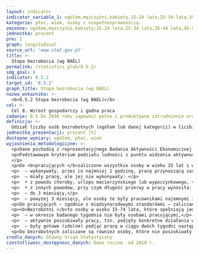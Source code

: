 ```yaml
---
layout: indicator
indicator_variable_1: ogółem,mężczyźni,kobiety,15-24 lata,25-34 lata,35-44 lata,45-54 lata,55 lat i więcej,ogółem_
kategorie: płeć, wiek, osoby z niepełnosprawnością
zmienne: ogółem,mężczyźni,kobiety;15-24 lata,25-34 lata,35-44 lata,45-54 lata,55 lat i więcej;ogółem
jednostka: procent
pre: 1
graph: longitudinal
source_url: 'www.stat.gov.pl'
title: >-
  Stopa bezrobocia (wg BAEL)
permalink: /statistics_glob/8-5-2/
sdg_goal: 8
indicator: 8.5.2
target_id: '8.5.2'
graph_title: Stopa bezrobocia (wg BAEL)
nazwa_wskaznika: >-
  <b>8.5.2 Stopa bezrobocia (wg BAEL)</b>
cel: >-
  Cel 8. Wzrost gospodarczy i godna praca
zadanie: 8.5 Do 2030 roku zapewnić pełne i produktywne zatrudnienie oraz godną pracę dla wszystkich kobiet i mężczyzn, w tym dla młodych ludzi i osób z niepełnosprawnością  zapewnić jednakowe wynagrodzenie za pracę o jednakowej wartości
definicja: >-
  Udział liczby osób bezrobotnych (ogółem lub danej kategorii) w liczbie aktywnych zawodowo (ogółem lub danej kategorii).
jednostka_prezentacji: procent [%]
dostepne_wymiary: ogółem, płeć, wiek
wyjasnienia_metodologiczne: >-
  <p>Dane pochodzą z reprezentacyjnego Badania Aktywności Ekonomicznej Ludności (BAEL), prowadzonego w cyklu kwartalnym. Badanie prowadzone jest metodą obserwacji ciągłej (ruchomy tydzień badania), pozwalającej na zilustrowanie sytuacji na rynku pracy w okresie całego kwartału. Badaniem objęte są osoby w wieku 15 lat i więcej będące członkami gospodarstw domowych w wylosowanych mieszkaniach.</p>
  <p>Podstawowym kryterium podziału ludności z punktu widzenia aktywności zawodowej jest praca, tzn. fakt wykonywania, posiadania bądź poszukiwania pracy. Zgodnie z międzynarodowymi standardami ogół ludności można podzielić na trzy podstawowe kategorie: płeć, wiekpracujących, bezrobotnych i biernych zawodowo. Pracujący i bezrobotni stanowią populację aktywnych zawodowo.
  </p>
  <p>Do <b>pracujących </b>zaliczono wszystkie osoby w wieku 15 lat i więcej, które w okresie badanego tygodnia:</p>
  <p>  – wykonywały, przez co najmniej 1 godzinę, pracę przynoszącą zarobek lub dochód, tzn. były zatrudnione w charakterze pracownika najemnego, pracowały we własnym (lub dzierżawionym) gospodarstwie rolnym lub prowadziły własną działalność gospodarczą poza rolnictwem, pomagały (bez wynagrodzenia) w prowadzeniu rodzinnego gospodarstwa rolnego lub rodzinnej działalności gospodarczej poza rolnictwem,</p>
  <p>  – miały pracę, ale jej nie wykonywały: </p>
  <p>  • z powodu choroby, urlopu macierzyńskiego lub wypoczynkowego, </p>
  <p>  • z innych powodów, przy czym długość przerwy w pracy wynosiła: </p>
  <p>  – do 3 miesięcy,</p>
  <p>  – powyżej 3 miesięcy, ale osoby te były pracownikami najemnymi i w tym czasie otrzymywały co najmniej 50% dotychczasowego wynagrodzenia.</p>
  <p>Do pracujących – zgodnie z międzynarodowymi standardami – zaliczani są również uczniowie, z którymi zakłady pracy lub osoby fizyczne zawarły umowę o naukę zawodu lub przyuczenie do określonej pracy, jeżeli otrzymywali wynagrodzenie.</p>
  <p><b>Bezrobotni </b>to osoby w wieku 15-74 lata, które spełniają jednocześnie trzy warunki:</p>
  <p>  – w okresie badanego tygodnia nie były osobami pracującymi,</p>
  <p>  – aktywnie poszukiwały pracy, tzn. podjęły konkretne działania w ciągu 4 tygodni (wliczając jako ostatni – tydzień badany), aby znaleźć pracę,</p>
  <p>  – były gotowe (zdolne) podjąć pracę w ciągu dwóch tygodni następujących po tygodniu badanym.</p>
  <p>Do bezrobotnych zaliczane są również osoby, które nie poszukiwały pracy, ponieważ miały pracę załatwioną i oczekiwały na jej rozpoczęcie przez okres nie dłuższy niż 3 miesiące oraz były gotowe tę pracę podjąć.</p>
zrodlo_danych: Główny Urząd Statystyczny
czestotliwosc_dostępnosc_danych: Dane roczne  od 2010 r.
---
```

